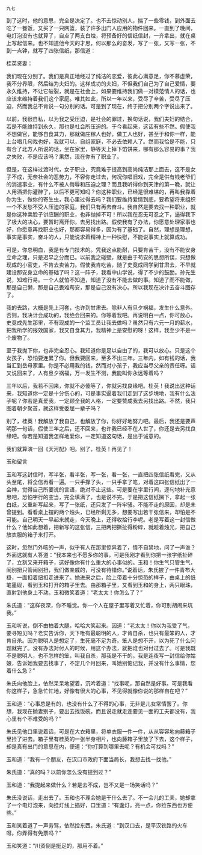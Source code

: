    九七 

   到了这时，他的意思，完全是决定了。也不去惊动别人，揣了一些零钱，到外面去吃了一餐饭，又买了一只网篮，装了许多出门人应用的物件回来。一直到了晚间，电灯泡没有也就算了，自点了两支白烛，将预备好的信纸信封，一齐拿出，就在桌上写起信来。也不知道他今天的才思，何以那么的奋发，写了一张，又写一张，不到一点钟，就写了四张信纸，那信道：

   桂英贤妻：

   我们现在分别了。我们是真正地经过了纯洁的恋爱，彼此心满意足，你不慕虚荣，我不分界限，然后结为夫妇的。这样成功的夫妇，不但我们自己为了自己爱情，要永久维持，不让它破裂，就是在社会上，如果要维持我们做一对模范情人的话，也应该来维持着我们这个家庭。唯其如此，所以一年以来，受尽了辛苦，受尽了压迫，然而我总不肯说一句分别的话。可是到了现在，终于把分别两个字说出来了。

   以前，我很自私，以为我之受压迫，是社会的罪过，换句话说，我们夫妇的结合，若是不能维持到永久，那也是社会所压迫的。于今看起来，这话有些不然。假使我不想做官，能够自食其力，那就做庄稼人也好，做工人也好，甚至于和你一样，能上台唱几句戏也好，我就可以，自组家庭，不必去依赖人了。然而我恰是不能，只有合了北方人所说的话，坐在家里，静等天上掉下馅饼来，哪有那么容易的事？我之失败，不是应该吗？果然，现在你有了职业了。

   但是，在这样过渡时代，女子职业，究竟难于提高到高尚纯洁那上面去，这不是女子不成，无奈社会的恶势力，不容你走过去，何况你唱旧戏，完全是供有钱老爷们的消遣事业，有什么不被人侮辱和压迫之理？而且我听得你到天津的第一晚，就让人用酒把你灌醉了，以后不更可知吗？你这种职业，已经是很难堪的，再叫我靠着你为生，做你的寄生虫，我心里过得去吗？我们要维持爱情到底，要希望将来组织一个不发愁不受人压迫的家庭，我们只有再去奋斗。我自然是要去找一种职业，就是你这种卖脸子讲应酬的职业，也非抛掉不可！所以我在忍无可忍之下，逼得我下了极大的决心，要暂时离开你，去另找出路。假使我有了办法，你愿意处理家事也好，你愿意再找职业也好，那都容易得多，因为有了基础了。自然，理想是理想，事实是事实，奋斗的人，只能说求着精神上一种快慰，不能说事实上就算成功。

   可是，你总明白，我是有专门技术的。凭我这点能耐，只要肯苦干，没有不能安身立命之理，只是迟早之分而已。以前我之碰壁，就是由于苟安的思想所误，只想做现成的小官吏，不肯去卖苦力。假使我肯吃苦，随了史竟成同学到甘肃去，不早就建设那安身立命的基础了吗？这一阵子，我看中山学说，得了不少的鼓励。孙先生说，知难行易。一个人就怕不知道，知道了没有不能去做的事。知道了而不能做，那是自己懒，那是自己畏难苟安，那是自己没有决心。所以我现在决计去奋斗图存了。

   我的去路，大概是先上河套，也许到甘肃去。除非人有旦夕祸福，发生什么意外。否则，我决计会成功的，我绝会回来的。你等着我吧。再说明白一点，你可放心，史竟成先生那里，不有现成的一个监工员让我去做吗？虽然只有六元一月的薪水，把我所学的报效国家，我又自食其力，我精神上是安慰的呀！这样，我至少不是一个废物了。

   至于我抛下你，也非完全忍心。我知道你是足以自由了的，我可以放心。只是这个女孩子，恐怕要连累了你。但我要回来，至多不出三年。三年内，如有钱的话，我当汇到岳母家里。你是不必用我的钱，然而对小孩子，我应当尽父亲的责任呀。话又说回来了，人有旦夕祸福，万一发生不测，我能叫你永远等着吗？

   三年以后，我若不回来，你就不必傻等了，你就另找良缘吧。桂英！我说出这种话来，我知道你一定是十分伤心的，可是事实逼着我们走到了这步境地，我有什么法子呢？你若是真爱我，一定顾全我的人格，一定要赞成我去另找出路。不然，我只图着朝夕聚首，就这样受委屈一辈子吗？

   别了，桂英！我解放了我自己，也解放了你，你好好地努力吧。最后，我还是要声明那一句话，假使三年之后，还不回来，也许我已经不在人世了，你还是去另找良缘吧。你若是知道我怎样地爱你，一定知道这句话，是出于诚意的。

   我们就算演一回《天河配》吧。别了，桂英！再见了！

   玉和留言

   玉和写这封信时，写半张，看半张，写一张，看一张，一直把四张信纸看完，又从头至尾，将全信再看一遍。一只手撑了头，一只手拿了笔，对着这四张信纸出了一会神，觉得自己所要说的言语，绝对不止这些。可是要在字里行间，逐句地补充意思吧，恐怕字行的空当，完全填满了，也是说不完。于是把这信纸搁下，拿起一张白纸，又重新写起来，写了一张纸，还只发了一阵牢骚。不能不走的原因，却是未曾提到。看看桌上摆的两个烛头，已经所剩无多，想要写出若干张信来，却怕是不可能。自己明天一早起来就走，今天晚上，还得收拾行李呢。老是写着这一封信做什么？他如此想着，把新写的这张信，三把两把撕扯得粉碎，就趁着烛光，把自己放衣服的箱子来打开。

   这时，忽然门外咳的一声，似乎有人在那里惊异着了，情不自禁地，问了一声谁？外面这就有人答道：“我本来也不愿多你的事，可是我刚才看到你把一张字纸扯碎了，立刻又来开箱子，这好像你有什么重大的心事似的。玉和！你生气只管生气，闹别扭只管闹别扭，我们做亲戚的，可没有待错你。”说着话，朱氏披了一件青布大褂，一面扣着纽扣走进来了。她进来之后，脸上带着十分惊恐的样子，由桌上的纸笔墨砚，看到玉和打开的箱子里去。由那箱子里，又看到玉和的身上，两只眼珠，直射到他身上不动。玉和微笑着道：“老太太！你怎么了？”

   朱氏道：“这样夜深，你不睡觉。你一个人在屋子里写着又忙着，你可别胡闹来坑我。”

   玉和听说，倒不由拍着大腿，哈哈大笑起来。因道：“老太太！你以为我受了气，要寻短见吗？老实告诉你，天下唯有最聪明的人，才肯自杀，也只有最笨的人，才肯自杀。因为聪明人是想定了，生死毫不足为奇。笨人是想不开，以为死了什么问题就完了。没有办法对付人的时候，用这个办法，就把谁也对付过去了。可是我既不是聪明人，也不怎样的笨，叫我自杀，那我是不干的。我是连夜写一封信给你姑娘，告诉她我要去找事了，不定几个月回来，叫她别惦记我，并没有什么事情，您着什么急？”

   朱氏向他脸上，依然呆呆地望着，沉吟着道：“找事呢，那自然是好事。可是我看你这样子，急急忙忙地，好像有很大的心事，不见得就像你说的那样自在吧？”

   玉和道：“心事总是有的，也没有什么了不得的心事，无非是儿女常情罢了。你想，我现在抛妻别子，要出去找饭碗，而且说走就走连要见一面的工夫都没有，我心里有个不难受的吗？”

   朱氏见他口里说着话，可是在大衣箱里，将单衣服一件一件，从从容容地向藤箱子里捡了进去。箱子里有桂英的一张半身相片，也向藤箱子里放了下去，这个样子，却是真有出门的意思在内，便道：“你打算到哪里去呢？有机会可找吗？”

   玉和道：“我有一个朋友，在汉口市政府下面当局长，我想去找一找他。”

   朱氏道：“真的吗？以前你怎么没有提到过？”

   玉和道：“我提起来做什么？若是去不成，岂不又是一场笑话吗？”

   朱氏没说话，走出去了。玉和也不理会她是干什么去了。不一会儿的工夫，她却拿了一个电灯泡来，向挂灯线上插好，口里道：“有盏灯，亮一点，你捡东西也方便些。”

   玉和笑着道了一声劳驾，依然捡东西。朱氏道：“到汉口去，是平汉铁路的火车呀。你弄得有免票吗？”

   玉和笑道：“川资倒是挺足的，那用不着。”

